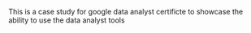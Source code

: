 This is a case study for google data analyst certificte to showcase the ability to use the data analyst tools
